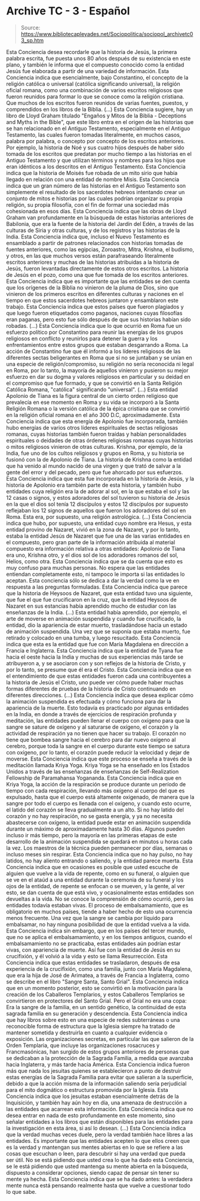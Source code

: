 # Archive TC - 3 - Español

> Source: https://www.bibliotecapleyades.net/Sociopolitica/sociopol_archivetc03_sp.htm

Esta Conciencia desea recordarle que la historia de Jesús, la
primera palabra escrita, fue puesta unos 80 años después de su
existencia en este plano, y también le informa que el compuesto
conocido como la entidad Jesús fue elaborada a partir de una
variedad de información.
Esta Conciencia indica que esencialmente, bajo Constantino, el concepto
de la religión católica o universal (católica significando universal),
la religión oficial romana, como una combinación de varios escritos
religiosos que fueron reunidos para formar lo que se conoce como la
religión cristiana. Que muchos de los escritos fueron reunidos de varias
fuentes, puestos, y comprendidos en los libros de la Biblia.
(...)
Esta Conciencia sugiere, hay un libro de Lloyd Graham titulado
"Engaños y Mitos de la Biblia -
Deceptions and Myths in the Bible",
que este libro entra en el origen de las historias que se han
relacionado en el Antiguo Testamento, especialmente en el Antiguo
Testamento, las cuales fueron tomadas literalmente, en muchos casos,
palabra por palabra, o concepto por concepto de los escritos
anteriores.
Por ejemplo, la historia de Noé y sus cuatro hijos después de
haber sido tomada de los escritos que predatan por mucho tiempo a las
historias en el Antiguo Testamento y que utilizan términos y nombres
para los hijos que eran idénticos a los descritos en el Antiguo
Testamento.
Esta Conciencia indica que la historia de Moisés fue robada de un
mito sirio que había llegado en relación con una entidad de nombre
Misis. Esta Conciencia indica que un gran número de las historias en el
Antiguo Testamento son simplemente el resultado de los sacerdotes
hebreos intentando crear un conjunto de mitos e historias por las cuales
podrían organizar su propia religión, su propia filosofía, con el fin de
formar una sociedad más cohesionada en esos días.
Esta Conciencia indica que las obras de Lloyd Graham van
profundamente en la búsqueda de estas historias anteriores de Babilonia,
que era la fuente de la historia del Jardín del Edén, a través de
las culturas de Siria y otras culturas, y de los registros y las
historias de la India.
Esta Conciencia indica que, incluso el Nuevo Testamento es ensamblado a
partir de patrones relacionados con historias tomadas de fuentes
anteriores, como las egipcias, Zoroastro, Mitra, Krishna, el budismo, y
otros, en las que muchos versos están parafraseando literalmente
escritos anteriores y muchas de las historias atribuidas a la historia
de Jesús, fueron levantadas directamente de estos otros escritos.
La historia de Jesús en el pozo, como una que fue tomada de los
escritos anteriores. Esta Conciencia indica que es importante que las
entidades se den cuenta que los orígenes de la Biblia no vinieron de la
pluma de Dios, sino que vinieron de los primeros escritos en
diferentes culturas y naciones en el tiempo en que estos sacerdotes
hebreos juntaron y ensamblaron este trabajo.
Esta Conciencia indica que estos países que fueron plagiados y que luego
fueron etiquetados como paganos, naciones cuyas filosofías eran paganas,
pero esto fue sólo después de que sus historias habían sido robadas.
(...)
Esta Conciencia indica que lo que ocurrió en Roma fue un esfuerzo
político por Constantino para reunir las energías de los grupos
religiosos en conflicto y reunirlos para detener la guerra y los
enfrentamientos entre estos grupos que estaban desgarrando a Roma.
La acción de Constantino fue que él informó a los líderes religiosos de
las diferentes sectas beligerantes en Roma que si no se juntaban y se
unían en una especie de religión/compromiso, su religión no sería
reconocida ni legal en Roma, por lo tanto, la mayoría de aquellos
vinieron y pusieron su mejor esfuerzo en dar su dogma y valores
religiosos en particular y su deidad en el compromiso que fue formado, y
que se convirtió en la Santa Religión Católica Romana, "católica"
significando "universal".
(...)
Esta entidad Apolonio de Tiana es la figura central de un cierto
orden religioso que prevalecía en ese momento en Roma y su vida se
incorporó a la Santa Religión Romana o la versión católica de la épica
cristiana que se convirtió en la religión oficial romana en el año 300
D.C, aproximadamente.
Esta Conciencia indica que esta energía de Apolonio fue incorporada,
también hubo energías de varios otros líderes espirituales de sectas
religiosas romanas, cuyas historias también fueron traídas y habían
personalidades espirituales o deidades de otras órdenes religiosas
romanas cuyas historias o mitos religiosos vinieron de otras culturas.
Krishna, por ejemplo, de la India, fue uno de los cultos religiosos y
grupos en Roma, y su historia se fusionó con la de Apolonio de Tiana. La
historia de Krishna como la entidad que ha venido al mundo nacido de una
virgen y que trató de salvar a la gente del error y del pecado, pero que
fue ahorcado por sus esfuerzos.
Esta Conciencia indica que esta fue incorporada en la historia de Jesús, y
la historia de Apolonio era también parte de esta historia, y también
hubo entidades cuya religión era la de adorar al sol, en la que estaba
el sol y las 12 casas o signos, y estos adoradores del sol tuvieron su
historia de Jesús en la que el dios sol tenía 12 discípulos y estos 12
discípulos por supuesto reflejaban los 12 signos de aquellos que fueron
los adoradores del sol en Roma. Esta era, por supuesto, una religión
astrológica.
(...)
Esta Conciencia indica que hubo, por supuesto, una entidad cuyo nombre
era Hesus, y esta entidad provino de Nazaret, vivió en la zona de
Nazaret, y por lo tanto, estaba la entidad Jesús de Nazaret que
fue una de las varias entidades en el compuesto, pero gran parte de la
información atribuida al material compuesto era información relativa a
otras entidades: Apolonio de Tiana era uno, Krishna otro, y el dios sol
de los adoradores romanos del sol, Helios, como otra.
Esta Conciencia indica que se da cuenta que esto es muy confuso para
muchas personas. No espera que las entidades entiendan completamente
esto, ni tampoco le importa si las entidades lo aceptan. Esta conciencia
sólo se dedica a dar la verdad como la ve en respuesta a las preguntas
formuladas.
Esta Conciencia indica que parece que la historia de Heysoos de
Nazaret, que esta entidad tuvo una siguiente, que fue el que fue
crucificaron en la cruz, que la entidad Heysoos de Nazaret en sus
estancias había aprendido mucho de estudiar con las enseñanzas de la
India. (...)
Esta entidad había aprendido, por ejemplo, el arte de moverse en
animación suspendida y cuando fue crucificado, la entidad, dio la
apariencia de estar muerto, trasladándose hacia un estado de animación
suspendida.
Una vez que se suponía que estaba muerto, fue retirado y colocado en una
tumba, y luego resucitado. Esta Conciencia indica que esta es la entidad
que fue con María Magdalena en dirección a Francia e Inglaterra. Esta
Conciencia indica que la entidad de Tyana fue hacia el oeste hacia la
India y muchas de sus experiencias más tarde se atribuyeron a, y se
asociaron con y son reflejos de la historia de Cristo, y por lo
tanto, se presume que él era el Cristo.
Esta Conciencia indica que en el entendimiento de que estas entidades
fueron cada una contribuyentes a la historia de Jesús el Cristo,
uno puede ver cómo puede haber muchas formas diferentes de pruebas de la
historia de Cristo continuando en diferentes direcciones. (...)
Esta Conciencia indica que desea explicar cómo la animación suspendida
es efectuada y cómo funciona para dar la apariencia de la muerte. Esto
todavía es practicado por algunas entidades en la India, en donde a
través de ejercicios de respiración profunda y meditación, las entidades
pueden llenar el cuerpo con oxígeno para que la sangre se sature de
oxígeno y al saturarse de oxígeno, el corazón y la actividad de
respiración ya no tienen que hacer su trabajo.
El corazón no tiene que bombea sangre hacia el cerebro para dar nuevo
oxígeno al cerebro, porque toda la sangre en el cuerpo durante este
tiempo se satura con oxígeno, por lo tanto, el corazón puede reducir la
velocidad y dejar de moverse. Esta Conciencia indica que este proceso se
enseña a través de la meditación llamada Kriya Yoga.
Kriya Yoga se ha enseñado en los Estados Unidos a través de las
enseñanzas de enseñanzas de Self-Realization Fellowship de
Paramahansa Yogananda.
Esta Conciencia indica que en Kriya Yoga, la acción de la respiración se
produce durante un período de tiempo con cada respiración, llevando más
oxígeno al cuerpo del que es expulsado, hasta que el cuerpo está
altamente oxigenado, de manera que la sangre por todo el cuerpo es
llenada con el oxígeno, y cuando esto ocurre, el latido del corazón se
lleva gradualmente a un alto.
Si no hay latido del corazón y no hay respiración, no se gasta energía,
y ya no necesita abastecerse con oxígeno, la entidad puede estar en
animación suspendida durante un máximo de aproximadamente hasta 30
días. Algunos pueden incluso ir más tiempo, pero la mayoría en las
primeras etapas de este desarrollo de la animación suspendida se quedará
en minutos u horas cada la vez.
Los maestros de la técnica pueden permanecer por días, semanas o incluso
meses sin respirar. Esta Conciencia indica que no hay pulso, no hay
latidos, no hay aliento entrando o saliendo, y la entidad parece
muerta.
Esta Conciencia indica que en ocasiones es posible que usted escuche de
alguien que vuelve a la vida de repente, como en su funeral, o alguien
que se ve en el ataúd a una entidad durante la ceremonia de su funeral y
los ojos de la entidad, de repente se enfocan o se mueven, y la gente,
al ver esto, se dan cuenta de que está vivo, y ocasionalmente estas
entidades son devueltas a la vida. No se conoce la comprensión de cómo
ocurrió, pero las entidades todavía estaban vivas.
El proceso de embalsamamiento, que es obligatorio en muchos países,
tiende a haber hecho de esto una ocurrencia menos frecuente. Una vez que
la sangre se cambia por líquido para embalsamar, no hay ninguna
posibilidad de que la entidad vuelva a la vida. Esta Conciencia indica
sin embargo, que en los países del tercer mundo, que no se aplica el
embalsamamiento, y en los tiempos antiguos, cuando el embalsamamiento no
se practicaba, estas entidades aún podrían estar vivas, con apariencia
de muerte.
Así fue con la entidad de Jesús en su crucifixión, y él volvió a
la vida y esto se llama Resurrección. Esta Conciencia indica que estas
entidades se trasladaron, después de esa experiencia de la crucifixión,
como una familia, junto con María Magdalena, que era la hija de José de
Arimatea, a través de Francia a Inglaterra, como se describe en el libro
"Sangre Santa, Santo Grial".
Esta Conciencia indica que en un momento posterior, esto se convirtió en
la motivación para la creación de los Caballeros Templarios, y estos
Caballeros Templarios se convirtieron en protectores del Santo Grial.
Pero el Grial no era una copa: Era la sangre de la familia, en un
sentido genético, la continuidad de esta sagrada familia en su
generación y descendencia.
Esta Conciencia indica que hay libros sobre esto en una especie de redes
subterráneas o una reconocible forma de estructura que la Iglesia
siempre ha tratado de mantener sometida y destruirla en cuanto a
cualquier evidencia o exposición.
Las organizaciones secretas,
en particular las que salieron de la Orden Templaria, que
incluye las organizaciones rosacruces y Francmasónicas, han surgido de
estos grupos anteriores de personas que se dedicaban a la protección de
la Sagrada Familia, a medida que avanzaba hacia Inglaterra, y más tarde
hacia América.
Esta Conciencia indica fueron más que nada los
jesuitas quienes
se establecieron a punto de destruir estas energías de la Sagrada
Familia para evitar que salieran a la superficie, debido a que la acción
misma de la información saliendo sería perjudicial para el mito
dogmático o estructura promovida por la
Iglesia.
Esta Conciencia indica que los jesuitas estaban esencialmente detrás de la
Inquisición,
y también hay aún hoy en día, una amenaza de destrucción a las entidades
que acarrean esta información.
Esta Conciencia indica que no desea entrar en nada de esto profundamente
en este momento, sino señalar entidades a los libros que están
disponibles para las entidades para la investigación en esta área, si
así lo desean. (...)
Esta Conciencia indica que la verdad muchas veces duele, pero la verdad
también hace libres a las entidades. Es importante que las entidades
acepten lo que ellos creen que es la verdad y mantengan sus mentes
abiertas en lo que se refiere a las cosas que escuchan o leen, para
descubrir si hay una verdad que pueda ser útil.
No
se está pidiendo que
usted crea lo que ha dado esta Conciencia, se le está pidiendo que usted
mantenga su mente abierta en la búsqueda, dispuesto a considerar
opciones, siendo
capaz de pensar sin tener su mente ya hecha.
Esta Conciencia indica que se ha dado antes: la verdadera mente nunca
está pensando realmente hasta que vuelve a cuestionar todo lo que sabe.
